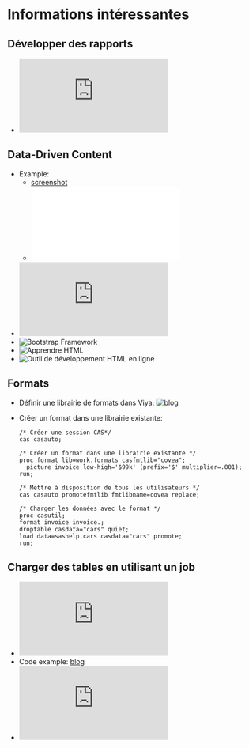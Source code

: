 # Informations intéressantes

## Développer des rapports

- ![Best Practice](https://communities.sas.com/html/assets/breports/know-your-audience.html)

## Data-Driven Content

- Example:
  - [screenshot](./images/DDCExample.png)
  - ![Code](./formatTable.html)
- ![Documentation](https://go.documentation.sas.com/doc/en/vacdc/8.5/varef/n109mqtyl6quiun1mwfgtcn2s68b.htm)
- ![Bootstrap Framework](https://getbootstrap.com/)
- ![Apprendre HTML](https://www.w3schools.com/html/)
- ![Outil de développement HTML en ligne](https://jsfiddle.net/)

## Formats

- Définir une librairie de formats dans Viya: ![blog](https://communities.sas.com/t5/SAS-Communities-Library/SAS-Viya-Managing-User-defined-Formats/ta-p/518884)
- Créer un format dans une librairie existante:

  ```sas
  /* Créer une session CAS*/
  cas casauto;

  /* Créer un format dans une librairie existante */
  proc format lib=work.formats casfmtlib="covea";
    picture invoice low-high='$99k' (prefix='$' multiplier=.001);
  run;

  /* Mettre à disposition de tous les utilisateurs */
  cas casauto promotefmtlib fmtlibname=covea replace;

  /* Charger les données avec le format */
  proc casutil;
  format invoice invoice.;
  droptable casdata="cars" quiet;
  load data=sashelp.cars casdata="cars" promote;
  run;
  ```

## Charger des tables en utilisant un job

- ![Documentation](https://go.documentation.sas.com/doc/en/pgmsascdc/9.4_3.5/jobexecug/titlepage.htm )
- Code example: [blog](https://blogs.sas.com/content/sgf/2019/06/21/learn-the-three-easiest-ways-to-load-data-into-cas-tables/)
- ![Filename filesrvc](https://go.documentation.sas.com/doc/en/pgmsascdc/9.4_3.5/lestmtsglobal/p0qapul7pyz9hmn0zfoefj0c278a.htm)
